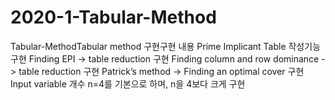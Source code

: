 # 2020-1-Tabular-Method
Tabular-MethodTabular method 구현구현 내용 Prime Implicant Table 작성기능 구현 Finding EPI ->  table reduction 구현 Finding column and row dominance -> table reduction 구현 Patrick’s method -> Finding an optimal cover 구현 Input variable 개수 n=4를 기본으로 하며, n을 4보다 크게 구현
